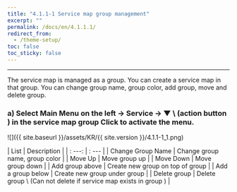 ```yaml
---
title: "4.1.1-1 Service map group management"
excerpt: ""
permalink: /docs/en/4.1.1.1/
redirect_from:
  - /theme-setup/
toc: false
toc_sticky: false
---
```


---
The service map is managed as a group. You can create a service map in that group. You can change group name, group color, add group, move and delete group.

### a\) Select Main Menu on the left → Service → ▼ \ (action button \) in the service map group Click to activate the menu.
![]({{ site.baseurl }}/assets/KR/{{ site.version }}/4.1.1-1_1.png)

| List | Description |
| : ---: | : --- |
| Change Group Name | Change group name, group color |
| Move Up | Move group up |
| Move Down | Move group down |
| Add group above | Create new group on top of group |
| Add a group below | Create new group under group |
| Delete group | Delete group \ (Can not delete if service map exists in group \) |
